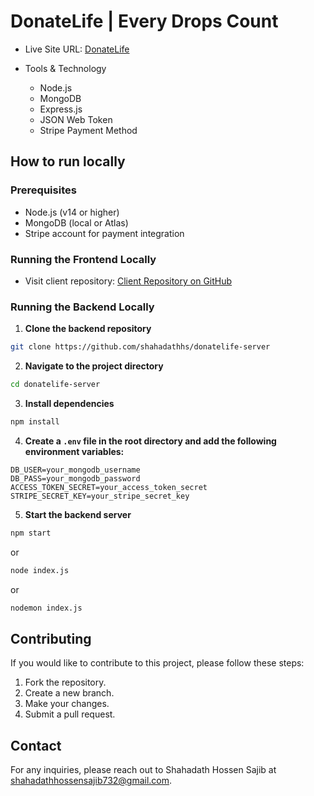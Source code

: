 
# DonateLife | Every Drops Count

- Live Site URL: [DonateLife](https://donatelife-f661c.web.app)

- Tools & Technology
   - Node.js
   - MongoDB
   - Express.js
   - JSON Web Token
   - Stripe Payment Method

## How to run locally

### Prerequisites

- Node.js (v14 or higher)
- MongoDB (local or Atlas)
- Stripe account for payment integration

### Running the Frontend Locally

- Visit client repository: [Client Repository on GitHub](https://github.com/shahadathhs/donatelife-client)

### Running the Backend Locally

1. **Clone the backend repository**

```bash
git clone https://github.com/shahadathhs/donatelife-server
```

2. **Navigate to the project directory**

```bash
cd donatelife-server
```

3. **Install dependencies**

```bash
npm install
```

4. **Create a `.env` file in the root directory and add the following environment variables:**

```env
DB_USER=your_mongodb_username
DB_PASS=your_mongodb_password
ACCESS_TOKEN_SECRET=your_access_token_secret
STRIPE_SECRET_KEY=your_stripe_secret_key
```

5. **Start the backend server**

```bash
npm start
```
or

```bash
node index.js
```
or

```bash
nodemon index.js
```

## Contributing

If you would like to contribute to this project, please follow these steps:

1. Fork the repository.
2. Create a new branch.
3. Make your changes.
4. Submit a pull request.

## Contact

For any inquiries, please reach out to Shahadath Hossen Sajib at <shahadathhossensajib732@gmail.com>.

